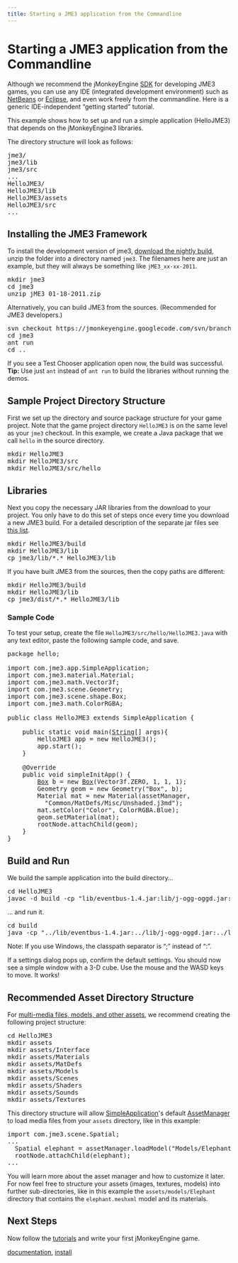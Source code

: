 ```yaml
---
title: Starting a JME3 application from the Commandline
---
```

<h1 class="sectionedit1" id="starting_a_jme3_application_from_the_commandline">Starting a JME3 application from the Commandline</h1>
<div class="level1">

<p>
Although we recommend the jMonkeyEngine <a href="/sdk.html" class="wikilink1" title="sdk">SDK</a> for developing JME3 games, you can use any IDE (integrated development environment) such as <a href="/jme3/setting_up_netbeans_and_jme3.html" class="wikilink1" title="jme3:setting_up_netbeans_and_jme3">NetBeans</a> or <a href="/jme3/setting_up_jme3_in_eclipse.html" class="wikilink1" title="jme3:setting_up_jme3_in_eclipse">Eclipse</a>, and even work freely from the commandline. Here is a generic IDE-independent “getting started” tutorial. 
</p>

<p>
This example shows how to set up and run a simple application (HelloJME3) that depends on the jMonkeyEngine3 libraries. 
</p>

<p>
The directory structure will look as follows:
</p>
<pre class="code">jme3/
jme3/lib
jme3/src
...
HelloJME3/
HelloJME3/lib
HelloJME3/assets
HelloJME3/src
...</pre>

</div>
<!-- EDIT1 SECTION "Starting a JME3 application from the Commandline" [1-678] -->
<h2 class="sectionedit2" id="installing_the_jme3_framework">Installing the JME3 Framework</h2>
<div class="level2">

<p>
To install the development version of jme3, <a href="http://updates.jmonkeyengine.org/stable/3.0/engine" class="urlextern" title="http://updates.jmonkeyengine.org/stable/3.0/engine" rel="nofollow">download the nightly build</a>, unzip the folder into a directory named <code>jme3</code>. The filenames here are just an example, but they will always be something like <code>jME3_xx-xx-2011</code>. 
</p>
<pre class="code">mkdir jme3
cd jme3
unzip jME3_01-18-2011.zip</pre>

<p>
Alternatively, you can build JME3 from the sources. (Recommended for JME3 developers.)
</p>
<pre class="code">svn checkout https://jmonkeyengine.googlecode.com/svn/branches/3.0final/engine jme3
cd jme3
ant run
cd ..</pre>

<p>
If you see a Test Chooser application open now, the build was successful. <strong>Tip:</strong> Use just <code>ant</code> instead of <code>ant run</code> to build the libraries without running the demos.
</p>

</div>
<!-- EDIT2 SECTION "Installing the JME3 Framework" [679-1445] -->
<h2 class="sectionedit3" id="sample_project_directory_structure">Sample Project Directory Structure</h2>
<div class="level2">

<p>
First we set up the directory and source package structure for your game project. Note that the game project directory <code>HelloJME3</code> is on the same level as your <code>jme3</code> checkout. In this example, we create a Java package that we call <code>hello</code> in the source directory.
</p>
<pre class="code">mkdir HelloJME3
mkdir HelloJME3/src
mkdir HelloJME3/src/hello</pre>

</div>
<!-- EDIT3 SECTION "Sample Project Directory Structure" [1446-1843] -->
<h2 class="sectionedit4" id="libraries">Libraries</h2>
<div class="level2">

<p>
Next you copy the necessary JAR libraries from the download to your project. You only have to do this set of steps once every time you download a new JME3 build. For a detailed description of the separate jar files see <a href="/jme3/jme3_source_structure.html" class="wikilink1" title="jme3:jme3_source_structure">this list</a>.
</p>
<pre class="code">mkdir HelloJME3/build 
mkdir HelloJME3/lib
cp jme3/lib/*.* HelloJME3/lib</pre>

<p>
If you have built JME3 from the sources, then the copy paths are different:
</p>
<pre class="code">mkdir HelloJME3/build 
mkdir HelloJME3/lib
cp jme3/dist/*.* HelloJME3/lib</pre>

</div>
<!-- EDIT4 SECTION "Libraries" [1844-2418] -->
<h3 class="sectionedit5" id="sample_code">Sample Code</h3>
<div class="level3">

<p>
To test your setup, create the file <code>HelloJME3/src/hello/HelloJME3.java</code> with any text editor, paste the following sample code, and save.
</p>
<pre class="code java"><span class="kw1">package</span> <span class="co2">hello</span><span class="sy0">;</span>
 
<span class="kw1">import</span> <span class="co2">com.jme3.app.SimpleApplication</span><span class="sy0">;</span>
<span class="kw1">import</span> <span class="co2">com.jme3.material.Material</span><span class="sy0">;</span>
<span class="kw1">import</span> <span class="co2">com.jme3.math.Vector3f</span><span class="sy0">;</span>
<span class="kw1">import</span> <span class="co2">com.jme3.scene.Geometry</span><span class="sy0">;</span>
<span class="kw1">import</span> <span class="co2">com.jme3.scene.shape.Box</span><span class="sy0">;</span>
<span class="kw1">import</span> <span class="co2">com.jme3.math.ColorRGBA</span><span class="sy0">;</span>
 
<span class="kw1">public</span> <span class="kw1">class</span> HelloJME3 <span class="kw1">extends</span> SimpleApplication <span class="br0">{</span>
 
    <span class="kw1">public</span> <span class="kw1">static</span> <span class="kw4">void</span> main<span class="br0">(</span><a href="http://www.google.com/search?hl=en&amp;q=allinurl%3Adocs.oracle.com+javase+docs+api+string"><span class="kw3">String</span></a><span class="br0">[</span><span class="br0">]</span> args<span class="br0">)</span><span class="br0">{</span>
        HelloJME3 app <span class="sy0">=</span> <span class="kw1">new</span> HelloJME3<span class="br0">(</span><span class="br0">)</span><span class="sy0">;</span>
        app.<span class="me1">start</span><span class="br0">(</span><span class="br0">)</span><span class="sy0">;</span>
    <span class="br0">}</span>
 
    @Override
    <span class="kw1">public</span> <span class="kw4">void</span> simpleInitApp<span class="br0">(</span><span class="br0">)</span> <span class="br0">{</span>
        <a href="http://www.google.com/search?hl=en&amp;q=allinurl%3Adocs.oracle.com+javase+docs+api+box"><span class="kw3">Box</span></a> b <span class="sy0">=</span> <span class="kw1">new</span> <a href="http://www.google.com/search?hl=en&amp;q=allinurl%3Adocs.oracle.com+javase+docs+api+box"><span class="kw3">Box</span></a><span class="br0">(</span>Vector3f.<span class="me1">ZERO</span>, <span class="nu0">1</span>, <span class="nu0">1</span>, <span class="nu0">1</span><span class="br0">)</span><span class="sy0">;</span>
        Geometry geom <span class="sy0">=</span> <span class="kw1">new</span> Geometry<span class="br0">(</span><span class="st0">"Box"</span>, b<span class="br0">)</span><span class="sy0">;</span>
        Material mat <span class="sy0">=</span> <span class="kw1">new</span> Material<span class="br0">(</span>assetManager, 
          <span class="st0">"Common/MatDefs/Misc/Unshaded.j3md"</span><span class="br0">)</span><span class="sy0">;</span>
        mat.<span class="me1">setColor</span><span class="br0">(</span><span class="st0">"Color"</span>, ColorRGBA.<span class="me1">Blue</span><span class="br0">)</span><span class="sy0">;</span>
        geom.<span class="me1">setMaterial</span><span class="br0">(</span>mat<span class="br0">)</span><span class="sy0">;</span>
        rootNode.<span class="me1">attachChild</span><span class="br0">(</span>geom<span class="br0">)</span><span class="sy0">;</span>
    <span class="br0">}</span>
<span class="br0">}</span></pre>

</div>
<!-- EDIT5 SECTION "Sample Code" [2419-3352] -->
<h2 class="sectionedit6" id="build_and_run">Build and Run</h2>
<div class="level2">

<p>
We build the sample application into the build directory…
</p>
<pre class="code">cd HelloJME3
javac -d build -cp "lib/eventbus-1.4.jar:lib/j-ogg-oggd.jar:lib/j-ogg-vorbisd.jar:lib/jME3-lwjgl-natives.jar:lib/jbullet.jar:lib/jinput.jar:lib/lwjgl.jar:lib/stack-alloc.jar:lib/vecmath.jar:lib/xmlpull-xpp3-1.1.4c.jar:lib/jME3-blender.jar:lib/jME3-core.jar:lib/jME3-desktop.jar:lib/jME3-jogg.jar:lib/jME3-plugins.jar:lib/jME3-terrain.jar:lib/jME3-testdata.jar:lib/jME3-niftygui.jar:lib/nifty-default-controls.jar:lib/nifty-examples.jar:lib/nifty-style-black.jar:lib/nifty.jar:." src/hello/HelloJME3.java </pre>

<p>
… and run it.
</p>
<pre class="code">cd build
java -cp "../lib/eventbus-1.4.jar:../lib/j-ogg-oggd.jar:../lib/j-ogg-vorbisd.jar:../lib/jME3-lwjgl-natives.jar:../lib/jbullet.jar:../lib/jinput.jar:../lib/lwjgl.jar:../lib/stack-alloc.jar:../lib/vecmath.jar:../lib/xmlpull-xpp3-1.1.4c.jar:../lib/jME3-blender.jar:../lib/jME3-core.jar:../lib/jME3-desktop.jar:../lib/jME3-jogg.jar:../lib/jME3-plugins.jar:../lib/jME3-terrain.jar:../lib/jME3-testdata.jar:../lib/jME3-niftygui.jar:../lib/nifty-default-controls.jar:../lib/nifty-examples.jar:../lib/nifty-style-black.jar:../lib/nifty.jar:." hello/HelloJME3</pre>

<p>
Note: If you use Windows, the classpath separator is “;” instead of “:”.
</p>

<p>
If a settings dialog pops up, confirm the default settings. You should now see a simple window with a 3-D cube. Use the mouse and the WASD keys to move. It works! 
</p>

</div>
<!-- EDIT6 SECTION "Build and Run" [3353-4805] -->
<h2 class="sectionedit7" id="recommended_asset_directory_structure">Recommended Asset Directory Structure</h2>
<div class="level2">

<p>
For <a href="/jme3/intermediate/multi-media_asset_pipeline.html" class="wikilink1" title="jme3:intermediate:multi-media_asset_pipeline">multi-media files, models, and other assets</a>, we recommend creating the following project structure:
</p>
<pre class="code">cd HelloJME3
mkdir assets
mkdir assets/Interface
mkdir assets/Materials
mkdir assets/MatDefs
mkdir assets/Models
mkdir assets/Scenes
mkdir assets/Shaders
mkdir assets/Sounds
mkdir assets/Textures</pre>

<p>
This directory structure will allow <a href="/jme3/intermediate/simpleapplication.html" class="wikilink1" title="jme3:intermediate:simpleapplication">SimpleApplication</a>'s default <a href="/jme3/advanced/asset_manager.html" class="wikilink1" title="jme3:advanced:asset_manager">AssetManager</a> to load media files from your <code>assets</code> directory, like in this example:
</p>
<pre class="code">import com.jme3.scene.Spatial;
...
  Spatial elephant = assetManager.loadModel("Models/Elephant/Elephant.meshxml");
  rootNode.attachChild(elephant);
...</pre>

<p>
You will learn more about the asset manager and how to customize it later. For now feel free to structure your assets (images, textures, models) into further sub-directories, like in this example the <code>assets/models/Elephant</code> directory that contains the <code>elephant.meshxml</code> model and its materials.
</p>

</div>
<!-- EDIT7 SECTION "Recommended Asset Directory Structure" [4806-5922] -->
<h2 class="sectionedit8" id="next_steps">Next Steps</h2>
<div class="level2">

<p>
Now follow the <a href="/jme3.html" class="wikilink1" title="jme3">tutorials</a> and write your first jMonkeyEngine game.
</p>
<div class="tags"><span>
	<a href="/tag/documentation.html" class="wikilink1" title="tag:documentation" rel="tag">documentation</a>,
	<a href="/tag/install.html" class="wikilink1" title="tag:install" rel="tag">install</a>
</span></div>

</div>
<!-- EDIT8 SECTION "Next Steps" [5923-] -->
